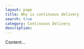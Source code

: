 ```yaml
---
layout: page
title: Why is continuous delivery
search: true
category: Continuous Delivery
description: 
---
```



Content...